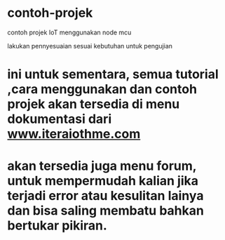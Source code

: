 # contoh-projek
contoh projek IoT menggunakan node mcu

lakukan pennyesuaian sesuai kebutuhan untuk pengujian 

# ini untuk sementara, semua tutorial ,cara menggunakan dan contoh projek akan tersedia di menu dokumentasi dari www.iteraiothme.com

# akan tersedia juga menu forum, untuk mempermudah kalian jika terjadi error atau kesulitan lainya dan bisa saling membatu bahkan bertukar pikiran.

